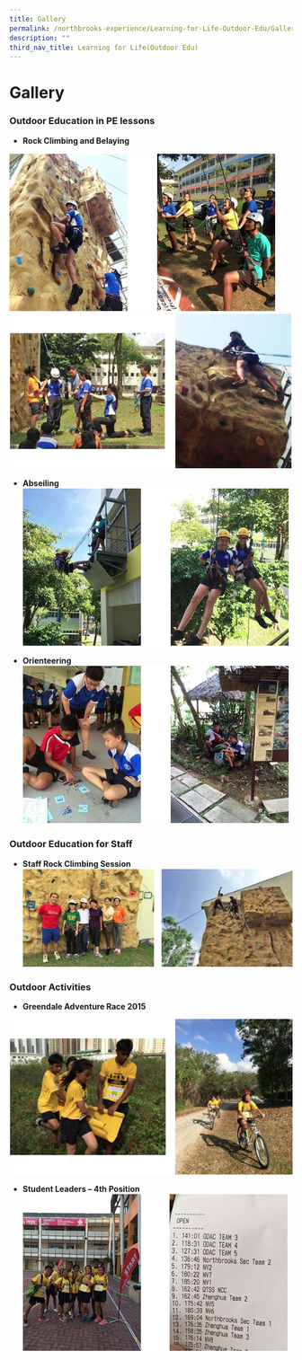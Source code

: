```yaml
---
title: Gallery
permalink: /northbrooks-experience/Learning-for-Life-Outdoor-Edu/Gallery/
description: ""
third_nav_title: Learning for Life(Outdoor Edu)
---
```


Gallery
=======

### Outdoor Education in PE lessons
*   **Rock Climbing and Belaying**

![](/images/Gallery1.png)
![](/images/Gallery2.png)

*   **Abseiling**
![](/images/Gallery3.png)


*   **Orienteering**
![](/images/Gallery4.png)


### Outdoor Education for Staff

*   **Staff Rock Climbing Session**
![](/images/Gallery5.png)
### Outdoor Activities

*   **Greendale Adventure Race 2015**

![](/images/Gallery6.png)

*   **Student Leaders – 4th Position**
![](/images/Gallery7.png)

